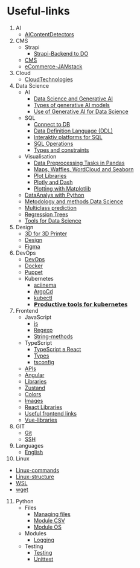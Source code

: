 # Useful-links

1. AI
   - [AIContentDetectors](https://github.com/acvetochka/useful/blob/main/AI/AIContentDetectors.md)
2. CMS
   - Strapi
     - [Strapi-Backend to DO](https://github.com/acvetochka/useful/blob/main/CMS/Strapi/Strapi-Backend%20to%20DO.md)
   - [CMS](https://github.com/acvetochka/useful/blob/main/CMS/CMS.md)
   - [eCommerce-JAMstack](https://github.com/acvetochka/useful/blob/main/CMS/eCommerce-JAMstack.md)
3. Cloud
   - [CloudTechnologies](https://github.com/acvetochka/useful/blob/main/Cloud/CloudTechnologies.md)
4. Data Science
   - AI
     - [Data Science and Generative AI](https://github.com/acvetochka/useful/blob/main/DataScience/AI/Data%20Science%20and%20Generative%20AI.md)
     - [Types of generative AI models](https://github.com/acvetochka/useful/blob/main/DataScience/AI/Types%20of%20generative%20AI%20models.md)
     - [Use of Generative AI for Data Science](https://github.com/acvetochka/useful/blob/main/DataScience/AI/Use%20of%20Generative%20AI%20for%20Data%20Science.md)
   - SQL
     - [Connect to DB](https://github.com/acvetochka/useful/blob/main/DataScience/SQL/Connect%20to%20DB.md)
     - [Data Definition Language (DDL)](https://github.com/acvetochka/useful/blob/main/DataScience/SQL/DDL.md)
     - [Interaktiv platforms for SQL](https://github.com/acvetochka/useful/blob/main/DataScience/SQL/Interaktiv%20platforms%20for%20SQL.md)
     - [SQL Operations](https://github.com/acvetochka/useful/blob/main/DataScience/SQL/SQL%20Operations.md)
     - [Types and constraints](https://github.com/acvetochka/useful/blob/main/DataScience/SQL/Types%20and%20constraints.md)
   - Visualisation
     - [Data Preprocessing Tasks in Pandas](https://github.com/acvetochka/useful/blob/main/DataScience/Visualisation/Data%20Preprocessing%20Tasks%20in%20Pandas.md)
     - [Maps, Waffles, WordCloud and Seaborn](https://github.com/acvetochka/useful/blob/main/DataScience/Visualisation/Maps%2C%20Waffles%2C%20WordCloud%20and%20Seaborn.md)
     - [Plot Libraries](https://github.com/acvetochka/useful/blob/main/DataScience/Visualisation/Plot%20Libraries.md)
     - [Plotly and Dash](https://github.com/acvetochka/useful/blob/main/DataScience/Visualisation/Plotly%20and%20Dash.md)
     - [Plotting with Matplotlib](https://github.com/acvetochka/useful/blob/main/DataScience/Visualisation/Plotting%20with%20Matplotlib.md)
   - [DataAnalys with Python](https://github.com/acvetochka/useful/blob/main/DataScience/DataAnalys%20with%20Python.md)
   - [Metodology and methods Data Science](https://github.com/acvetochka/useful/blob/main/DataScience/Metodology.md)
   - [Multiclass prediction](https://github.com/acvetochka/useful/blob/main/DataScience/Multiclass%20prediction.md)
   - [Regression Trees](https://github.com/acvetochka/useful/blob/main/DataScience/RegressionTrees.md)
   - [Tools for Data Science](https://github.com/acvetochka/useful/blob/main/DataScience/Tools.md)
5. Design
   - [3D for 3D Printer](https://github.com/acvetochka/useful/blob/main/Design/3D%20for%203D%20Printer.md)
   - [Design](https://github.com/acvetochka/useful/blob/main/Design/Design.md)
   - [Figma](https://github.com/acvetochka/useful/blob/main/Design/Figma.md)
6. DevOps
   - [DevOps](https://github.com/acvetochka/useful/blob/main/DevOps/DevOps.md)
   - [Docker](https://github.com/acvetochka/useful/blob/main/DevOps/Docker.md)
   - [Puppet](https://github.com/acvetochka/useful/blob/main/DevOps/Puppet.md)
   - Kubernetes
     - [aciinema](https://github.com/acvetochka/useful/blob/main/DevOps/Kubernetes/aciinema.md)
     - [ArgoCd](https://github.com/acvetochka/useful/blob/main/DevOps/Kubernetes/argocd.md)
     - [kubectl](https://github.com/acvetochka/useful/blob/main/DevOps/Kubernetes/kubectl.md)
     - [𝗣𝗿𝗼𝗱𝘂𝗰𝘁𝗶𝘃𝗲 𝘁𝗼𝗼𝗹𝘀 𝗳𝗼𝗿 𝗸𝘂𝗯𝗲𝗿𝗻𝗲𝘁𝗲𝘀](https://github.com/acvetochka/useful/blob/main/DevOps/Kubernetes/kubetools.md)
7. Frontend
   - JavaScript
     - [js](https://github.com/acvetochka/useful/blob/main/Frontend/JavaScript/js.md)
     - [Regexp](https://github.com/acvetochka/useful/blob/main/Frontend/JavaScript/Regexp.md)
     - [String-methods](https://github.com/acvetochka/useful/blob/main/Frontend/JavaScript/String-methods.md)
   - TypeScript
     - [TypeScript в React](https://github.com/acvetochka/useful/blob/main/Frontend/TypeScript/TypeScript%20in%20React.md)
     - [Types](https://github.com/acvetochka/useful/blob/main/Frontend/TypeScript/Types.md)
     - [tsconfig](https://github.com/acvetochka/useful/blob/main/Frontend/TypeScript/tsconfig.md)
   - [APIs](https://github.com/acvetochka/useful/blob/main/Frontend/APIs.md)
   - [Angular](https://github.com/acvetochka/useful/blob/main/Frontend/Angular.md)
   - [Libraries](https://github.com/acvetochka/useful/blob/main/Frontend/Libraries.md)
   - [Zustand](https://github.com/acvetochka/useful/blob/main/Frontend/Zustand.md)
   - [Colors](https://github.com/acvetochka/useful/blob/main/Frontend/colors.md)
   - [Images](https://github.com/acvetochka/useful/blob/main/Frontend/images.md)
   - [React Libraries](https://github.com/acvetochka/useful/blob/main/Frontend/react-libs.md)
   - [Useful frontend links](https://github.com/acvetochka/useful/blob/main/Frontend/useful-frontend-links.md)
   - [Vue-libraries](https://github.com/acvetochka/useful/blob/main/Frontend/vue-libs.md)
8. GIT
   - [Git](https://github.com/acvetochka/useful/blob/main/Git/Git.md)
   - [SSH](https://github.com/acvetochka/useful/blob/main/Git/Ssh.md)
9. Languages
   - [English](https://github.com/acvetochka/useful/blob/main/Languages/English.md)
10. Linux
   - [Linux-commands](https://github.com/acvetochka/useful/blob/main/Linux/Linux-commands.md)
   - [Linux-structure](https://github.com/acvetochka/useful/blob/main/Linux/Linux-structure.md)
   - [WSL](https://github.com/acvetochka/useful/blob/main/Linux/WSL.md)
   - [wget](https://github.com/acvetochka/useful/blob/main/Linux/wget.md)
11. Python
    - Files
      - [Managing files](https://github.com/acvetochka/useful/blob/main/Python/Files/Managing%20files.md)
      - [Module CSV](https://github.com/acvetochka/useful/blob/main/Python/Files/Module%20CSV.md)
      - [Module OS](https://github.com/acvetochka/useful/blob/main/Python/Files/Module%20OS.md)
    - Modules
      - [Logging](https://github.com/acvetochka/useful/blob/main/Python/Modules/Logging.md)
    - Testing
      - [Testing](https://github.com/acvetochka/useful/blob/main/Python/Testing/Testing.md)
      - [Unittest](https://github.com/acvetochka/useful/blob/main/Python/Testing/Unittest.md)
